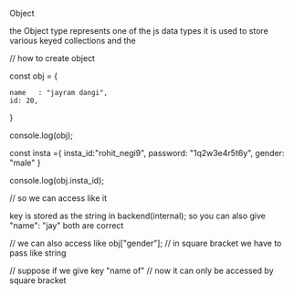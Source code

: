 

Object 

the Object type represents one of the js data types 
it is used to store various keyed collections and the 



// how to create object 

const obj = {
      
    name   : "jayram dangi",
    id: 20,        
}

console.log(obj); 

const insta ={
     insta_id:"rohit_negi9",
     password: "1q2w3e4r5t6y",
     gender: "male"
}

console.log(obj.insta_id); 

// so we can access like it


key is stored as the string in backend(internal); 
so you can also give "name": "jay" 
both are correct 

// we can also access like 
obj["gender"]; 
// in square bracket we have to pass like string 



// suppose if we give key "name of"
// now it can only be accessed by square bracket


